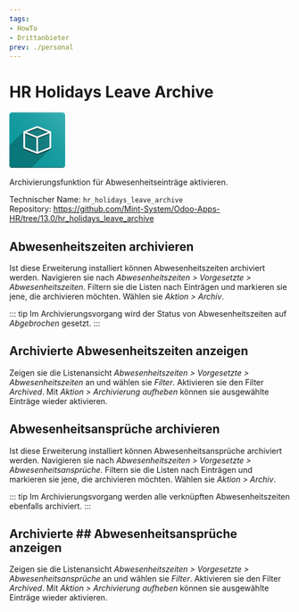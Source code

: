 ```yaml
---
tags:
- HowTo
- Drittanbieter
prev: ./personal
---
```

# HR Holidays Leave Archive
![icon_oms_box](assets/icon_oms_box.png)

Archivierungsfunktion für Abwesenheitseinträge aktivieren.

Technischer Name: `hr_holidays_leave_archive`\
Repository: <https://github.com/Mint-System/Odoo-Apps-HR/tree/13.0/hr_holidays_leave_archive>

## Abwesenheitszeiten archivieren

Ist diese Erweiterung installiert können Abwesenheitszeiten archiviert werden. Navigieren sie nach *Abwesenheitszeiten > Vorgesetzte > Abwesenheitszeiten*. Filtern sie die Listen nach Einträgen und markieren sie jene, die archivieren möchten. Wählen sie *Aktion > Archiv*.

::: tip
Im Archivierungsvorgang wird der Status von Abwesenheitszeiten auf *Abgebrochen* gesetzt.
:::

## Archivierte Abwesenheitszeiten anzeigen

Zeigen sie die Listenansicht *Abwesenheitszeiten > Vorgesetzte > Abwesenheitszeiten* an und wählen sie *Filter*. Aktivieren sie den Filter *Archived*. Mit *Aktion > Archivierung aufheben* können sie ausgewählte Einträge wieder aktivieren.

## Abwesenheitsansprüche archivieren

Ist diese Erweiterung installiert können Abwesenheitsansprüche archiviert werden. Navigieren sie nach *Abwesenheitszeiten > Vorgesetzte > Abwesenheitsansprüche*. Filtern sie die Listen nach Einträgen und markieren sie jene, die archivieren möchten. Wählen sie *Aktion > Archiv*.

::: tip
Im Archivierungsvorgang werden alle verknüpften Abwesenheitszeiten ebenfalls archiviert.
:::

## Archivierte ## Abwesenheitsansprüche anzeigen

Zeigen sie die Listenansicht *Abwesenheitszeiten > Vorgesetzte > Abwesenheitsansprüche* an und wählen sie *Filter*. Aktivieren sie den Filter *Archived*. Mit *Aktion > Archivierung aufheben* können sie ausgewählte Einträge wieder aktivieren.
